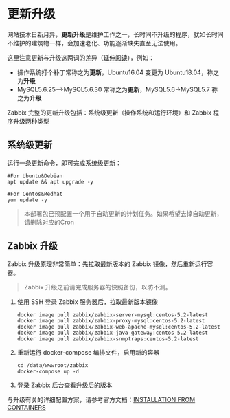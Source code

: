 # 更新升级

网站技术日新月异，**更新升级**是维护工作之一，长时间不升级的程序，就如长时间不维护的建筑物一样，会加速老化、功能逐渐缺失直至无法使用。  

这里注意更新与升级这两词的差异（[延伸阅读](https://support.websoft9.com/docs/faq/zh/tech-upgrade.html#更新-vs-升级)），例如：  

- 操作系统打个补丁常称之为**更新**，Ubuntu16.04 变更为 Ubuntu18.04，称之为**升级**
- MySQL5.6.25-->MySQL5.6.30 常称之为**更新**，MySQL5.6->MySQL5.7 称之为**升级**

Zabbix 完整的更新升级包括：系统级更新（操作系统和运行环境）和 Zabbix 程序升级两种类型

## 系统级更新

运行一条更新命令，即可完成系统级更新：

``` shell
#For Ubuntu&Debian
apt update && apt upgrade -y

#For Centos&Redhat
yum update -y
```
> 本部署包已预配置一个用于自动更新的计划任务。如果希望去掉自动更新，请删除对应的Cron

## Zabbix 升级

Zabbix 升级原理非常简单：先拉取最新版本的 Zabbix 镜像，然后重新运行容器。

> Zabbix 升级之前请完成服务器的快照备份，以防不测。

1. 使用 SSH 登录 Zabbix 服务器后，拉取最新版本镜像
   ```
   docker image pull zabbix/zabbix-server-mysql:centos-5.2-latest 
   docker image pull zabbix/zabbix-proxy-mysql:centos-5.2-latest
   docker image pull zabbix/zabbix-web-apache-mysql:centos-5.2-latest
   docker image pull zabbix/zabbix-java-gateway:centos-5.2-latest
   docker image pull zabbix/zabbix-snmptraps:centos-5.2-latest
   ```
2. 重新运行 docker-compose 编排文件，启用新的容器
    ```
    cd /data/wwwroot/zabbix
    docker-compose up -d
    ```
3. 登录 Zabbix 后台查看升级后的版本

与升级有关的详细配置方案，请参考官方文档：[INSTALLATION FROM CONTAINERS](https://www.zabbix.com/documentation/5.0/manual/installation/containers)